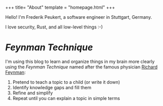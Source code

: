 +++
title= "About"
template = "homepage.html"
+++

Hello!
I'm Frederik Peukert, a software engineer in Stuttgart, Germany.

I love security, Rust, and all low-level things :-)

# _Feynman Technique_

I'm using this blog to learn and organize things in my brain more clearly using the _Feynman Technique_ named after the famous physician [Richard Feynman](https://en.wikipedia.org/wiki/Richard_Feynman):

1. Pretend to teach a topic to a child (or write it down)
2. Identify knowledge gaps and fill them
3. Refine and simplify
4. Repeat until you can explain a topic in simple terms

<!-- --- -->

<!-- Copyright © 2024 Frederik Peukert -->
